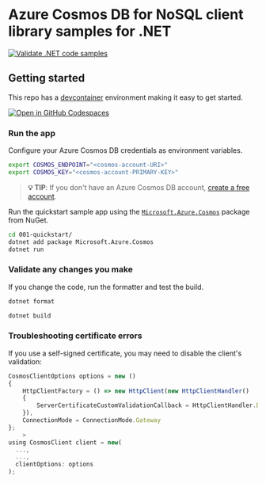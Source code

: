 # Azure Cosmos DB for NoSQL client library samples for .NET

[![Validate .NET code samples](https://github.com/Azure-Samples/cosmos-db-nosql-dotnet-samples/actions/workflows/validate.yml/badge.svg)](https://github.com/Azure-Samples/cosmos-db-nosql-dotnet-samples/actions/workflows/validate.yml)

## Getting started

This repo has a [devcontainer](https://containers.dev) environment making it easy to get started.

[![Open in GitHub Codespaces](https://github.com/codespaces/badge.svg)](https://codespaces.new/Azure-Samples/cosmos-db-nosql-dotnet-samples?quickstart=1)

### Run the app

Configure your Azure Cosmos DB credentials as environment variables.

```bash
export COSMOS_ENDPOINT="<cosmos-account-URI>"
export COSMOS_KEY="<cosmos-account-PRIMARY-KEY>"
```

> **💡 TIP**: If you don't have an Azure Cosmos DB account, [create a free account](https://cosmos.azure.com/try/).

Run the quickstart sample app using the [`Microsoft.Azure.Cosmos`](https://www.nuget.org/packages/Microsoft.Azure.Cosmos) package from NuGet.

```bash
cd 001-quickstart/
dotnet add package Microsoft.Azure.Cosmos
dotnet run
```

### Validate any changes you make

If you change the code, run the formatter and test the build.

```bash
dotnet format

dotnet build
```

### Troubleshooting certificate errors

If you use a self-signed certificate, you may need to disable the client's validation:

```javascript
CosmosClientOptions options = new ()
{
    HttpClientFactory = () => new HttpClient(new HttpClientHandler()
    {
        ServerCertificateCustomValidationCallback = HttpClientHandler.DangerousAcceptAnyServerCertificateValidator
    }),
    ConnectionMode = ConnectionMode.Gateway
};
    >
using CosmosClient client = new(
  ...,
  ...,
  clientOptions: options
);
```
